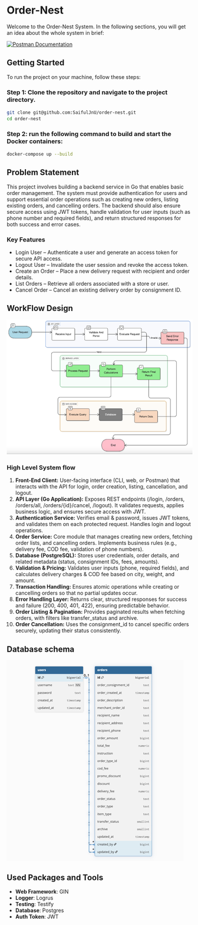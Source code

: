 # Order-Nest
Welcome to the Order-Nest System. In the following sections, you will get an idea about the whole system in brief:

[![Postman Documentation](https://img.shields.io/badge/Postman-Documentation-orange)](https://documenter.getpostman.com/view/29231217/2sB3QCRYoa)

## Getting Started

To run the project on your machine, follow these steps:

### Step 1: Clone the repository and navigate to the project directory.

```bash
git clone git@github.com:SaifulJnU/order-nest.git
cd order-nest
```
### Step 2: run the following command to build and start the Docker containers:

```bash
docker-compose up --build   
```

## Problem Statement

This project involves building a backend service in Go that enables basic order management. The system must provide authentication for users and support essential order operations such as creating new orders, listing existing orders, and cancelling orders. The backend should also ensure secure access using JWT tokens, handle validation for user inputs (such as phone number and required fields), and return structured responses for both success and error cases.

### Key Features

* Login User – Authenticate a user and generate an access token for secure API access.
* Logout User – Invalidate the user session and revoke the access token.
* Create an Order – Place a new delivery request with recipient and order details.
* List Orders – Retrieve all orders associated with a store or user.
* Cancel Order – Cancel an existing delivery order by consignment ID.

## WorkFlow Design

![img.png](docs/img-system-flow.png)

### High Level System flow

1. **Front-End Client:** User-facing interface (CLI, web, or Postman) that interacts with the API for login, order creation, listing, cancellation, and logout.
2. **API Layer (Go Application):** Exposes REST endpoints (/login, /orders, /orders/all, /orders/{id}/cancel, /logout). It validates requests, applies business logic, and ensures secure access with JWT.
3. **Authentication Service:** Verifies email & password, issues JWT tokens, and validates them on each protected request. Handles login and logout operations.
4. **Order Service:** Core module that manages creating new orders, fetching order lists, and cancelling orders. Implements business rules (e.g., delivery fee, COD fee, validation of phone numbers).
5. **Database (PostgreSQL):** Stores user credentials, order details, and related metadata (status, consignment IDs, fees, amounts).
6. **Validation & Pricing:** Validates user inputs (phone, required fields), and calculates delivery charges & COD fee based on city, weight, and amount.
7. **Transaction Handling:** Ensures atomic operations while creating or cancelling orders so that no partial updates occur.
8. **Error Handling Layer:** Returns clear, structured responses for success and failure (200, 400, 401, 422), ensuring predictable behavior.
9. **Order Listing & Pagination:** Provides paginated results when fetching orders, with filters like transfer_status and archive.
10. **Order Cancellation:** Uses the consignment_id to cancel specific orders securely, updating their status consistently.

## Database schema

![img.png](docs/img-schema-design.png)

## Used Packages and Tools

- **Web Framework**: GIN
- **Logger**: Logrus
- **Testing**: Testify
- **Database**: Postgres
- **Auth Token**: JWT
